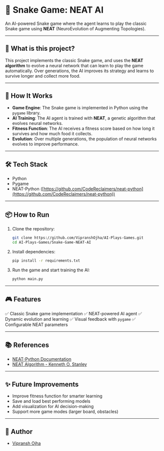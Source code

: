 # 🐍 Snake Game: NEAT AI

An AI-powered Snake game where the agent learns to play the classic Snake game using **NEAT** (NeuroEvolution of Augmenting Topologies).

---

## 🧠 What is this project?

This project implements the classic Snake game, and uses the **NEAT algorithm** to evolve a neural network that can learn to play the game automatically. Over generations, the AI improves its strategy and learns to survive longer and collect more food.

---

## 🚀 How It Works

* **Game Engine**: The Snake game is implemented in Python using the `pygame` library.
* **AI Training**: The AI agent is trained with **NEAT**, a genetic algorithm that evolves neural networks.
* **Fitness Function**: The AI receives a fitness score based on how long it survives and how much food it collects.
* **Evolution**: Over multiple generations, the population of neural networks evolves to improve performance.

---

## 🛠️ Tech Stack

* Python
* Pygame
* NEAT-Python ([https://github.com/CodeReclaimers/neat-python](https://github.com/CodeReclaimers/neat-python))

---

## 📦 How to Run

1. Clone the repository:

   ```bash
   git clone https://github.com/VipranshOjha/AI-Plays-Games.git
   cd AI-Plays-Games/Snake-Game-NEAT-AI
   ```

2. Install dependencies:

   ```bash
   pip install -r requirements.txt
   ```

3. Run the game and start training the AI:

   ```bash
   python main.py
   ```

---

## 🎮 Features

✅ Classic Snake game implementation
✅ NEAT-powered AI agent
✅ Dynamic evolution and learning
✅ Visual feedback with `pygame`
✅ Configurable NEAT parameters

---

## 📚 References

* [NEAT-Python Documentation](https://neat-python.readthedocs.io/en/latest/)
* [NEAT Algorithm - Kenneth O. Stanley](http://nn.cs.utexas.edu/downloads/papers/stanley.ec02.pdf)

---

## ✨ Future Improvements

* Improve fitness function for smarter learning
* Save and load best performing models
* Add visualization for AI decision-making
* Support more game modes (larger board, obstacles)

---

## 🙌 Author

* [Vipransh Ojha](https://github.com/VipranshOjha)
